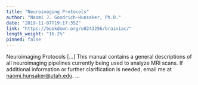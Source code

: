 ```yaml
---
title: "Neuroimaging Protocols"
author: "Naomi J. Goodrich-Hunsaker, Ph.D."
date: "2019-11-07T19:17:35Z"
link: "https://bookdown.org/u0243256/brainiac/"
length_weight: "16.2%"
pinned: false
---
```


Neuroimaging Protocols [...] This manual contains a general descriptions of all neuroimaging pipelines currently being used to analyze MRI scans. If additional information or further clarification is needed, email me at naomi.hunsaker@utah.edu. ...
